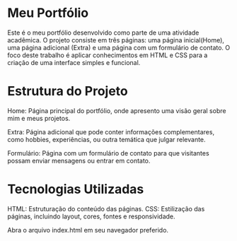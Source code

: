 # Meu Portfólio

Este é o meu portfólio desenvolvido como parte de uma atividade acadêmica. O projeto consiste em três páginas: uma página inicial(Home), uma página adicional (Extra) e uma página com um formulário de contato. O foco deste trabalho é aplicar conhecimentos em HTML e CSS para a criação de uma interface simples e funcional.

# Estrutura do Projeto
 
Home: Página principal do portfólio, onde apresento uma visão geral sobre mim e meus projetos.
  
Extra: Página adicional que pode conter informações complementares, como hobbies, experiências, ou outra temática que julgar relevante.
  
Formulário: Página com um formulário de contato para que visitantes possam enviar mensagens ou entrar em contato.
    
# Tecnologias Utilizadas
HTML: Estruturação do conteúdo das páginas.
CSS: Estilização das páginas, incluindo layout, cores, fontes e responsividade.
    


Abra o arquivo index.html em seu navegador preferido.
